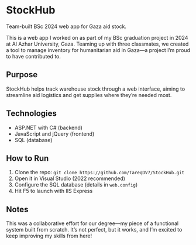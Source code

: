 # StockHub
Team-built BSc 2024 web app for Gaza aid stock.

This is a web app I worked on as part of my BSc graduation project in 2024 at Al Azhar University, Gaza. Teaming up with three classmates, we created a tool to manage inventory for humanitarian aid in Gaza—a project I’m proud to have contributed to.

## Purpose  
StockHub helps track warehouse stock through a web interface, aiming to streamline aid logistics and get supplies where they’re needed most.

## Technologies  
- ASP.NET with C# (backend)  
- JavaScript and jQuery (frontend)  
- SQL (database)  

## How to Run  
1. Clone the repo: `git clone https://github.com/TareqDV7/StockHub.git`  
2. Open it in Visual Studio (2022 recommended)  
3. Configure the SQL database (details in `web.config`)  
4. Hit F5 to launch with IIS Express  

## Notes  
This was a collaborative effort for our degree—my piece of a functional system built from scratch. It’s not perfect, but it works, and I’m excited to keep improving my skills from here!
